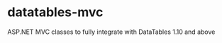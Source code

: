 datatables-mvc
==============

ASP.NET MVC classes to fully integrate with DataTables 1.10 and above
